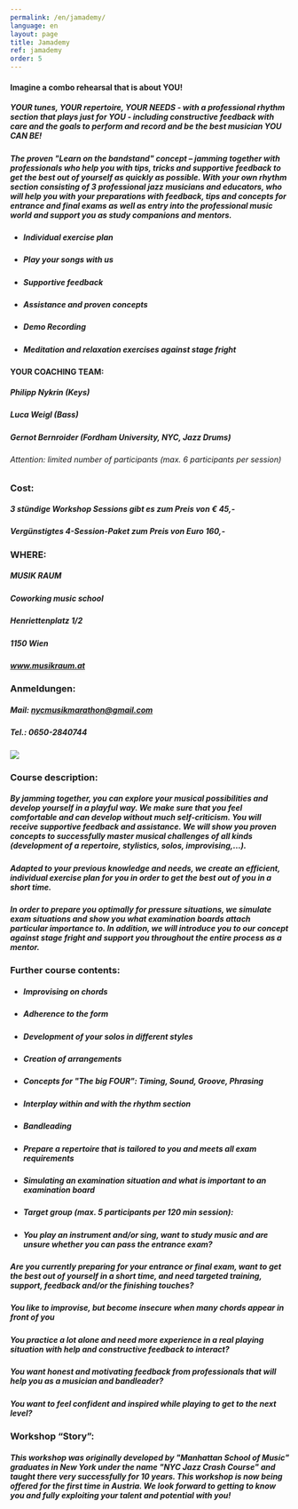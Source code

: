 ```yaml
---
permalink: /en/jamademy/
language: en
layout: page
title: Jamademy
ref: jamademy
order: 5
---
```


#### **Imagine a combo rehearsal that is about YOU!**

##### YOUR tunes, YOUR repertoire, YOUR NEEDS - with a professional rhythm section that plays just for YOU - including constructive feedback with care and the goals to perform and record and be the best musician YOU CAN BE!

##### The proven "Learn on the bandstand" concept – jamming together with professionals who help you with tips, tricks and supportive feedback to get the best out of yourself as quickly as possible. With your own rhythm section consisting of 3 professional jazz musicians and educators, who will help you with your preparations with feedback, tips and concepts for entrance and final exams as well as entry into the professional music world and support you as study companions and mentors.

- ##### Individual exercise plan
- ##### Play your songs with us
- ##### Supportive feedback
- ##### Assistance and proven concepts
- ##### Demo Recording
- ##### Meditation and relaxation exercises against stage fright

#### **YOUR COACHING TEAM:**

##### Philipp Nykrin (Keys)
##### Luca Weigl (Bass)
##### Gernot Bernroider (Fordham University, NYC, Jazz Drums)

###### Attention: limited number of participants (max. 6 participants per session)

### **Cost:**
##### 3 stündige Workshop Sessions gibt es zum Preis von € 45,-
##### Vergünstigtes 4-Session-Paket zum Preis von Euro 160,-

### **WHERE:**
##### MUSIK RAUM
##### Coworking music school
##### Henriettenplatz 1/2
##### 1150 Wien
##### www.musikraum.at

### **Anmeldungen:**
##### Mail: nycmusikmarathon@gmail.com
##### Tel.: 0650-2840744



![](/assets/img/activities/jamademy.jpg)


### **Course description:**
##### By jamming together, you can explore your musical possibilities and develop yourself in a playful way. We make sure that you feel comfortable and can develop without much self-criticism. You will receive supportive feedback and assistance. We will show you proven concepts to successfully master musical challenges of all kinds (development of a repertoire, stylistics, solos, improvising,...).

##### Adapted to your previous knowledge and needs, we create an efficient, individual exercise plan for you in order to get the best out of you in a short time.

##### In order to prepare you optimally for pressure situations, we simulate exam situations and show you what examination boards attach particular importance to. In addition, we will introduce you to our concept against stage fright and support you throughout the entire process as a mentor.

### **Further course contents:**

- ##### Improvising on chords
- ##### Adherence to the form
- ##### Development of your solos in different styles
- ##### Creation of arrangements
- ##### Concepts for "The big FOUR": Timing, Sound, Groove, Phrasing
- ##### Interplay within and with the rhythm section
- ##### Bandleading
- ##### Prepare a repertoire that is tailored to you and meets all exam requirements
- ##### Simulating an examination situation and what is important to an examination board
- ##### Target group (max. 5 participants per 120 min session):
- ##### You play an instrument and/or sing, want to study music and are unsure whether you can pass the entrance exam?

##### Are you currently preparing for your entrance or final exam, want to get the best out of yourself in a short time, and need targeted training, support, feedback and/or the finishing touches?

##### You like to improvise, but become insecure when many chords appear in front of you

##### You practice a lot alone and need more experience in a real playing situation with help and constructive feedback to interact?

##### You want honest and motivating feedback from professionals that will help you as a musician and bandleader?

##### You want to feel confident and inspired while playing to get to the next level?

### **Workshop “Story”:**
##### This workshop was originally developed by "Manhattan School of Music" graduates in New York under the name "NYC Jazz Crash Course" and taught there very successfully for 10 years. This workshop is now being offered for the first time in Austria. We look forward to getting to know you and fully exploiting your talent and potential with you!
